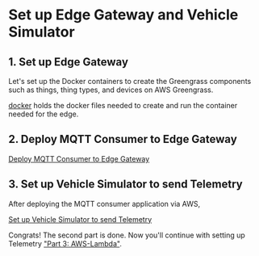 # Set up Edge Gateway and Vehicle Simulator

## 1. Set up Edge Gateway

Let's set up the Docker containers to create the Greengrass components such as things, thing types, and devices on AWS Greengrass.

[docker](./1-docker/) holds the docker files needed to create and run the container needed for the edge.

## 2. Deploy MQTT Consumer to Edge Gateway

[Deploy MQTT Consumer to Edge Gateway](./2-edge/cpp/consumer/README.md)

## 3. Set up Vehicle Simulator to send Telemetry

After deploying the MQTT consumer application via AWS,

[Set up Vehicle Simulator to send Telemetry](./1-docker/vehicle1/README.md)


Congrats! The second part is done. Now you'll continue with setting up Telemetry ["Part 3: AWS-Lambda"](../3-aws-lambda/).
